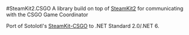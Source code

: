 #SteamKit2.CSGO
A library build on top of [SteamKit2](https://github.com/SteamRE/SteamKit) for communicating with the CSGO Game Coordinator

Port of Sotolotl's [SteamKit-CSGO](https://github.com/Sotolotl/SteamKit-CSGO) to .NET Standard 2.0/.NET 6.
